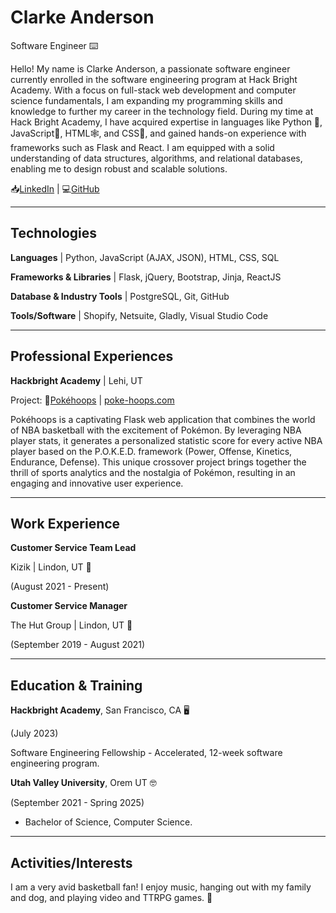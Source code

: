 # Clarke Anderson

Software Engineer ⌨️

Hello! My name is Clarke Anderson, a passionate software engineer currently enrolled in the software engineering program at Hack Bright Academy. With a focus on full-stack web development and computer science fundamentals, I am expanding my programming skills and knowledge to further my career in the technology field. During my time at Hack Bright Academy, I have acquired expertise in languages like Python 🐍, JavaScript📕, HTML🕸️, and CSS🎨, and gained hands-on experience with frameworks such as Flask and React. I am equipped with a solid understanding of data structures, algorithms, and relational databases, enabling me to design robust and scalable solutions.

📥[LinkedIn](https://www.linkedin.com/in/clarkeanderson95/) | 💻[GitHub](https://github.com/clarkeand)

---

## Technologies

**Languages** | Python, JavaScript (AJAX, JSON), HTML, CSS, SQL

**Frameworks & Libraries** | Flask, jQuery, Bootstrap, Jinja, ReactJS

**Database & Industry Tools** | PostgreSQL, Git, GitHub

**Tools/Software** | Shopify, Netsuite, Gladly, Visual Studio Code

---

## Professional Experiences

**Hackbright Academy** | Lehi, UT

Project: 🏀[Pokéhoops](https://github.com/clarkeand/PokeHoops) | [poke-hoops.com](http://poke-hoops.com)

Pokéhoops is a captivating Flask web application that combines the world of NBA basketball with the excitement of Pokémon. By leveraging NBA player stats, it generates a personalized statistic score for every active NBA player based on the P.O.K.E.D. framework (Power, Offense, Kinetics, Endurance, Defense). This unique crossover project brings together the thrill of sports analytics and the nostalgia of Pokémon, resulting in an engaging and innovative user experience.

---

## Work Experience

**Customer Service Team Lead**

Kizik | Lindon, UT 👟

(August 2021 - Present)

**Customer Service Manager**

The Hut Group | Lindon, UT 💪

(September 2019 - August 2021)

---

## Education & Training

**Hackbright Academy**, San Francisco, CA 🖥️

(July 2023)

Software Engineering Fellowship - Accelerated, 12-week software engineering program.

**Utah Valley University**, Orem UT 🤓

(September 2021 - Spring 2025)

- Bachelor of Science, Computer Science.

---

## Activities/Interests

I am a very avid basketball fan! I enjoy music, hanging out with my family and dog, and playing video and TTRPG games. 👾

